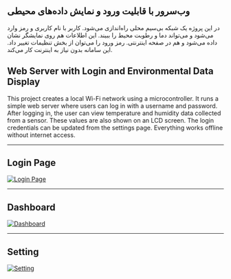 ##  وب‌سرور با قابلیت ورود و نمایش داده‌های محیطی

در این پروژه یک شبکه بی‌سیم محلی راه‌اندازی می‌شود. کاربر با نام کاربری و رمز وارد می‌شود و می‌تواند دما و رطوبت محیط را ببیند.
 این اطلاعات هم روی نمایشگر نشان داده می‌شود و هم در صفحه اینترنتی. رمز ورود را می‌توان از بخش تنظیمات تغییر داد.
این سامانه بدون نیاز به اینترنت کار می‌کند.

##  Web Server with Login and Environmental Data Display

This project creates a local Wi-Fi network using a microcontroller. It runs a simple web server where users can log in with a username and password.
After logging in, the user can view temperature and humidity data collected from a sensor. These values are also shown on an LCD screen.
The login credentials can be updated from the settings page. Everything works offline without internet access.

---
## Login Page
[![Login Page](https://i.postimg.cc/dtD8LDX3/Screenshot-2025-05-08-223913.png)](https://postimg.cc/VdQShszP)

---
## Dashboard
[![Dashboard](https://i.postimg.cc/HxpMHLXp/Screenshot-2025-05-08-223929.png)](https://postimg.cc/3ycNFYt6)

---
## Setting
[![Setting](https://i.postimg.cc/qqqChZ1S/Screenshot-2025-05-08-223943.png)](https://postimg.cc/JHwhSKV5)



